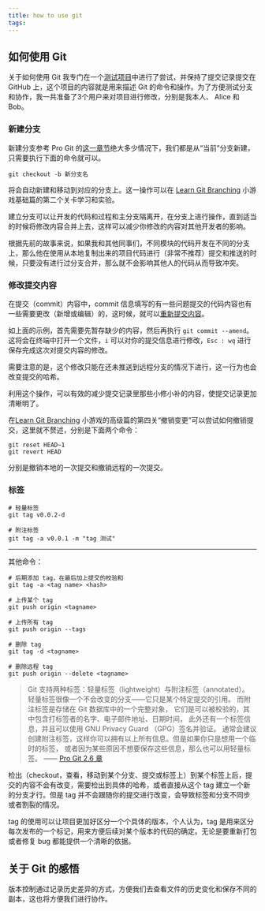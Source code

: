 ```yaml
---
title: how to use git
tags:
---
```

## 如何使用 Git

关于如何使用 Git 我专门在一个[测试项目](https://github.com/Storh/git-example)中进行了尝试，并保持了提交记录提交在 GitHub 上，这个项目的内容就是用来描述 Git 的命令和操作。为了方便测试分支和协作，我一共准备了3个用户来对项目进行修改，分别是我本人、 Alice 和 Bob。

### 新建分支

新建分支参考 Pro Git 的[这一章节](https://git-scm.com/book/zh/v2/Git-%E5%88%86%E6%94%AF-%E5%88%86%E6%94%AF%E7%9A%84%E6%96%B0%E5%BB%BA%E4%B8%8E%E5%90%88%E5%B9%B6)绝大多少情况下，我们都是从“当前”分支新建，只需要执行下面的命令就可以。

``` 
git checkout -b 新分支名
```

将会自动新建和移动到对应的分支上。这一操作可以在 [Learn Git Branching](https://learngitbranching.js.org/?locale=zh_CN) 小游戏基础篇的第二个关卡学习和实验。

建立分支可以让开发的代码和过程和主分支隔离开，在分支上进行操作，直到适当的时候将修改内容合并上去，这样可以减少你修改的内容对其他开发者的影响。

根据先前的故事来说，如果我和其他同事们，不同模块的代码开发在不同的分支上，那么他在使用从本地复制出来的项目代码进行（非常不推荐）提交和推送的时候，只要没有进行过分支合并，那么就不会影响其他人的代码从而导致冲突。

### 修改提交内容

在提交（commit）内容中，commit 信息填写的有一些问题提交的代码内容也有一些需要更改（新增或编辑）的，这时候，就可以[重新提交内容](https://git-scm.com/book/zh/v2/Git-%E5%9F%BA%E7%A1%80-%E6%92%A4%E6%B6%88%E6%93%8D%E4%BD%9C)。

如上面的示例，首先需要先暂存缺少的内容，然后再执行 ```git commit --amend```。这将会在终端中打开一个文件，```i``` 可以对你的提交信息进行修改，```Esc : wq``` 进行保存完成这次对提交内容的修改。

需要注意的是，这个修改只能在还未推送到远程分支的情况下进行，这一行为也会改变提交的哈希。

利用这个操作，可以有效的减少提交记录里那些小修小补的内容，使提交记录更加清晰明了。

在[Learn Git Branching](https://learngitbranching.js.org/?locale=zh_CN) 小游戏的高级篇的第四关“撤销变更”可以尝试如何撤销提交，这里就不赘述，分别是下面两个命令：

```
git reset HEAD~1
git revert HEAD
```

分别是撤销本地的一次提交和撤销远程的一次提交。

### 标签

``` shell
# 轻量标签
git tag v0.0.2-d

# 附注标签
git tag -a v0.0.1 -m "tag 测试"
```

---

其他命令：

``` shell
# 后期添加 tag，在最后加上提交的校验和
git tag -a <tag name> <hash>

# 上传某个 tag
git push origin <tagname>

# 上传所有 tag
git push origin --tags

# 删除 tag
git tag -d <tagname>

# 删除远程 tag
git push origin --delete <tagname>
```

> Git 支持两种标签：轻量标签（lightweight）与附注标签（annotated）。
轻量标签很像一个不会改变的分支——它只是某个特定提交的引用。
而附注标签是存储在 Git 数据库中的一个完整对象， 它们是可以被校验的，其中包含打标签者的名字、电子邮件地址、日期时间， 此外还有一个标签信息，并且可以使用 GNU Privacy Guard （GPG）签名并验证。 通常会建议创建附注标签，这样你可以拥有以上所有信息。但是如果你只是想用一个临时的标签， 或者因为某些原因不想要保存这些信息，那么也可以用轻量标签。
—— [Pro Git 2.6 章](https://git-scm.com/book/zh/v2/Git-%E5%9F%BA%E7%A1%80-%E6%89%93%E6%A0%87%E7%AD%BE)


检出（checkout，查看，移动到某个分支、提交或标签上）到某个标签上后，提交的内容不会有改变，需要检出到具体的哈希，或者直接从这个 tag 建立一个新的分支才行。但是 tag 并不会跟随你的提交进行改变，会导致标签和分支不同步或者割裂的情况。

tag 的使用可以让项目更加好区分一个个具体的版本，个人认为，tag 是用来区分每次发布的一个标记，用来方便后续对某个版本的代码的确定。无论是要重新打包或者修复 bug 都能提供一个清晰的依据。

## 关于 Git 的感悟

版本控制通过记录历史差异的方式，方便我们去查看文件的历史变化和保存不同的副本，这也将方便我们进行协作。
